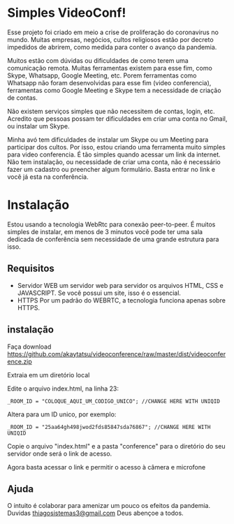 # Simples VideoConf!

Esse projeto foi criado em meio a crise de proliferação do coronavirus no mundo. Muitas empresas, negócios, cultos religiosos estão por decreto impedidos de abrirem, como medida para conter o avanço da pandemia. 

Muitos estão com dúvidas ou dificuldades de como terem uma comunicação remota. Muitas ferramentas existem para esse fim, como Skype, Whatsapp, Google Meeting, etc. Porem ferramentas como Whatsapp não foram desenvolvidas para esse fim (video conferencia), ferramentas como Google Meeting e Skype tem a necessidade de criação de contas.

Não existem serviços simples que não necessitem de contas, login, etc. Acredito que pessoas possam ter dificuldades em criar uma conta no Gmail, ou instalar um Skype.

Minha avó tem dificuldades de instalar um Skype ou um Meeting para participar dos cultos. Por isso, estou criando uma ferramenta muito simples para video conferencia. É tão simples quando acessar um link da internet. Não tem instalação, ou necessidade de criar uma conta, não é necessário fazer um cadastro ou preencher algum formulário. Basta entrar no link e você já esta na conferência.


# Instalação

Estou usando a tecnologia WebRtc para conexão peer-to-peer. É muitos simples de instalar, em menos de 3 minutos você pode ter uma sala dedicada de conferência sem necessidade de uma grande estrutura para isso.

## Requisitos

 - Servidor WEB
 um servidor web para servidor os arquivos HTML, CSS e JAVASCRIPT. Se você possui um site, isso é o essencial.
 - HTTPS
 Por um padrão do WEBRTC, a tecnologia funciona apenas sobre HTTPS.

## instalação

Faça download https://github.com/akaytatsu/videoconference/raw/master/dist/videoconference.zip

Extraia em um diretório local

Edite o arquivo index.html, na linha 23:
```
_ROOM_ID = "COLOQUE_AQUI_UM_CODIGO_UNICO"; //CHANGE HERE WITH UNIQID
```
Altera para um ID unico, por exemplo:
```
_ROOM_ID = "25aa64gh498jwod2fds85847sda76867"; //CHANGE HERE WITH UNIQID
```
Copie o arquivo "index.html" e a pasta "conference" para o diretório do seu servidor onde será o link de acesso.

Agora basta acessar o link e permitir o acesso à câmera e microfone

## Ajuda

O intuito é colaborar para amenizar um pouco os efeitos da pandemia.
Duvidas thiagosistemas3@gmail.com
Deus abençoe a todos.